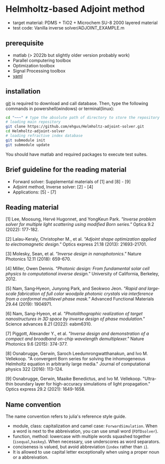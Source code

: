 # Helmholtz-based Adjoint method


- target material: PDMS + TiO2 + Microchem SU-8 2000 layered material
- test code: Vanilla inverse solver/ADJOINT_EXAMPLE.m

## prerequisite

- matlab (> 2022b but slightly older version probably work)
- Parallel computering toolbox
- Optimization toolbox
- Signal Processing toolbox
- [yaml](https://kr.mathworks.com/matlabcentral/fileexchange/106765-yaml?s_tid=FX_rc3_behav)

## installation

[git](https://git-scm.com/downloads) is required to download and call database. Then, type the following commands in powershell(windows) or terminal(linux): 

```bash
cd "~~~" # type the absolute path of directory to store the repository
# loading main repository
git clone https://github.com/ehgus/Helmholtz-adjoint-solver.git
cd Helmholtz-adjoint-solver
# loading refractive index database
git submodule init 
git submodule update
```
You should have matlab and required packages to execute test suites.

## Brief guideline for the reading material

- Forward solver: Supplemental materials of [1] and [8] - [9]
- Adjoint method, Inverse solver: [2] - [4]
- Applications: [5] - [7]


## Reading material

[1] Lee, Moosung, Hervé Hugonnet, and YongKeun Park. *"Inverse problem solver for multiple light scattering using modified Born series."* Optica 9.2 (2022): 177-182.

[2] Lalau-Keraly, Christopher M., et al. *"Adjoint shape optimization applied to electromagnetic design."* Optics express 21.18 (2013): 21693-21701.

[3] Molesky, Sean, et al. *"Inverse design in nanophotonics."* Nature Photonics 12.11 (2018): 659-670.

[4] Miller, Owen Dennis. *"Photonic design: From fundamental solar cell physics to computational inverse design."* University of California, Berkeley, 2012.

[5] Nam, Sang‐Hyeon, Junyong Park, and Seokwoo Jeon. *"Rapid and large‐scale fabrication of full color woodpile photonic crystals via interference from a conformal multilevel phase mask."* Advanced Functional Materials 29.44 (2019): 1904971.

[6] Nam, Sang-Hyeon, et al. *"Photolithographic realization of target nanostructures in 3D space by inverse design of phase modulation."* Science advances 8.21 (2022): eabm6310.

[7] Piggott, Alexander Y., et al. *"Inverse design and demonstration of a compact and broadband on-chip wavelength demultiplexer."* Nature Photonics 9.6 (2015): 374-377.

[8] Osnabrugge, Gerwin, Saroch Leedumrongwatthanakun, and Ivo M. Vellekoop. "A convergent Born series for solving the inhomogeneous Helmholtz equation in arbitrarily large media." Journal of computational physics 322 (2016): 113-124.

[9] Osnabrugge, Gerwin, Maaike Benedictus, and Ivo M. Vellekoop. "Ultra-thin boundary layer for high-accuracy simulations of light propagation." Optics express 29.2 (2021): 1649-1658.

## Name convention

The name convention refers to julia's reference style guide.

- module, class: capitalization and camel case: `ForwardSimulation`. When a word is next to the abbreivation, you can use small word (`FDTDsolver`).
- function, method: lowercase with multiple words squashed together (`isequal`,`haskey`). When necessary, use underscores as word separators.
- conciseness is valued, but avoid abbreviation (`index` rather than `i`).
- It is allowed to use capital letter exceptionally when using a proper noun or a abbreivation.
 